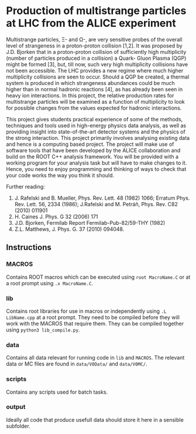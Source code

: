 # Production of multistrange particles at LHC from the ALICE experiment

Multistrange particles, Ξ- and Ω-, are very sensitive probes of the overall level of strangeness in a proton-proton collision [1,2]. It was proposed by J.D. Bjorken that in a proton-proton collision of sufficiently high multiplicity (number of particles produced in a collision) a Quark- Gluon Plasma (QGP) might be formed [3], but, till now, such very high multiplicity collisions have not been accessible. The LHC provides a new regime where much higher multiplicity collisions are seen to occur. Should a QGP be created, a thermal system is produced in which strangeness abundances could be much higher than in normal hadronic reactions [4], as has already been seen in heavy ion interactions. In this project, the relative production rates for multistrange particles will be examined as a function of multiplicity to look for possible changes from the values expected for hadronic interactions.

This project gives students practical experience of some of the methods, techniques and tools used in high-energy physics data analysis, as well as providing insight into state-of-the-art detector systems and the physics of the strong interaction. This project primarily involves analysing existing data and hence is a computing based project. The project will make use of software tools that have been developed by the ALICE collaboration and build on the ROOT C++ analysis framework. You will be provided with a working program for your analysis task but will have to make changes to it. Hence, you need to enjoy programming and thinking of ways to check that your code works the way you think it should.

Further reading:

1. J. Rafelski and B. Mueller, Phys. Rev. Lett. 48 (1982) 1066; Erratum Phys. Rev. Lett. 56, 2334 (1986); J.Rafelski and M. Petráň, Phys. Rev. C82 (2010) 011901
2. H. Caines J. Phys. G 32 (2006) 171
3. J.D. Bjorken, Fermilab Report Fermilab-Pub-82/59-THY (1982)
4. Z.L. Matthews, J. Phys. G. 37 (2010) 094048.


## Instructions

### MACROS
Contains ROOT macros which can be executed using `root MacroName.C` or at a root prompt using `.x MacroName.C`.

### lib
Contains root libraries for use in macros or independently using `.L LibName.cpp` at a root prompt. They need to be compiled before they will work with the MACROS that require them. They can be compiled together using `python3 lib_compile.py`.

### data
Contains all data relevant for running code in `lib` and `MACROS`. The relevant data or MC files are found in `data/V0Data/` and `data/V0MC/`.

### scripts
Contains any scripts used for batch tasks.

### output
Ideally all code that produce usefull data should store it here in a sensible subfolder.